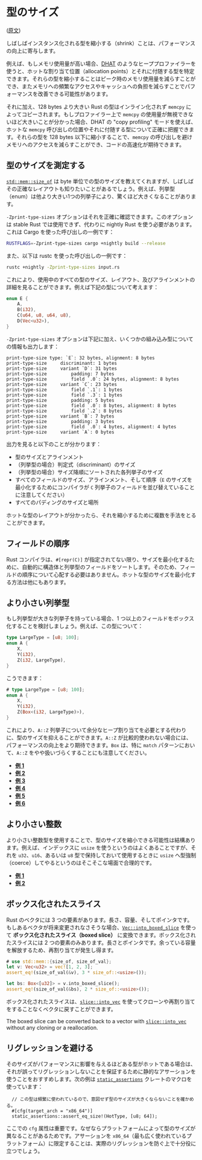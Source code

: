 <!-- commit: https://github.com/nnethercote/perf-book/commit/91e4ea974ea4e3594a595dc9b94e70aa85e162ee -->

# 型のサイズ

([原文](https://nnethercote.github.io/perf-book/type-sizes.html))

しばしばインスタンス化される型を縮小する（shrink）ことは、パフォーマンスの向上に寄与します。

例えば、もしメモリ使用量が高い場合、[DHAT] のようなヒーププロファイラーを使うと、ホットな割り当て位置（allocation points）とそれに付随する型を特定できます。それらの型を縮小することはピーク時のメモリ使用量を減らすことができ、またメモリへの頻繁なアクセスやキャッシュへの負担を減らすことでパフォーマンスを改善できる可能性があります。

[dhat]: https://www.valgrind.org/docs/manual/dh-manual.html

それに加え、128 bytes より大きい Rust の型はインライン化されず `memcpy` によってコピーされます。もしプロファイラー上で `memcpy` の使用量が無視できないほど大きいことが分かった場合、DHAT の "copy profiling" モードを使えば、ホットな `memcpy` 呼び出しの位置やそれに付随する型について正確に把握できます。それらの型を 128 bytes 以下に縮小することで、`memcpy` の呼び出しを避けメモリへのアクセスを減らすことができ、コードの高速化が期待できます。

## 型のサイズを測定する

[`std::mem::size_of`] は byte 単位での型のサイズを教えてくれますが、しばしばその正確なレイアウトも知りたいことがあるでしょう。例えば、列挙型（enum）は他より大きい1つの列挙子により、驚くほど大きくなることがあります。

[`std::mem::size_of`]: https://doc.rust-lang.org/std/mem/fn.size_of.html

`-Zprint-type-sizes` オプションはそれを正確に確認できます。このオプションは stable Rust では使用できず、代わりに nightly Rust を使う必要があります。これは Cargo を使った呼び出しの一例です：

```bash
RUSTFLAGS=-Zprint-type-sizes cargo +nightly build --release
```

また、以下は rustc を使った呼び出しの一例です：

```bash
rustc +nightly -Zprint-type-sizes input.rs
```

これにより、使用中のすべての型のサイズ、レイアウト、及びアラインメントの詳細を見ることができます。例えば下記の型について考えます：

```rust
enum E {
    A,
    B(i32),
    C(u64, u8, u64, u8),
    D(Vec<u32>),
}
```

`-Zprint-type-sizes` オプションは下記に加え、いくつかの組み込み型についての情報も出力します：

```text
print-type-size type: `E`: 32 bytes, alignment: 8 bytes
print-type-size     discriminant: 1 bytes
print-type-size     variant `D`: 31 bytes
print-type-size         padding: 7 bytes
print-type-size         field `.0`: 24 bytes, alignment: 8 bytes
print-type-size     variant `C`: 23 bytes
print-type-size         field `.1`: 1 bytes
print-type-size         field `.3`: 1 bytes
print-type-size         padding: 5 bytes
print-type-size         field `.0`: 8 bytes, alignment: 8 bytes
print-type-size         field `.2`: 8 bytes
print-type-size     variant `B`: 7 bytes
print-type-size         padding: 3 bytes
print-type-size         field `.0`: 4 bytes, alignment: 4 bytes
print-type-size     variant `A`: 0 bytes
```

出力を見ると以下のことが分かります：

- 型のサイズとアラインメント
- （列挙型の場合）判定式（discriminant）のサイズ
- （列挙型の場合）サイズ降順にソートされた各列挙子のサイズ
- すべてのフィールドのサイズ、アラインメント、そして順序（`E` のサイズを最小化するためにコンパイラが `C` 列挙子のフィールドを並び替えていることに注意してください）
- すべてのパディングのサイズと場所

ホットな型のレイアウトが分かったら、それを縮小するために複数を手法をとることができます。

## フィールドの順序

Rust コンパイラは、`#[repr(C)]` が指定されてない限り、サイズを最小化するために、自動的に構造体と列挙型のフィールドをソートします。そのため、フィールドの順序について心配する必要はありません。ホットな型のサイズを最小化する方法は他にもあります。

## より小さい列挙型

もし列挙型が大きな列挙子を持っている場合、1 つ以上のフィールドをボックス化することを検討しましょう。例えば、この型について：

```rust
type LargeType = [u8; 100];
enum A {
    X,
    Y(i32),
    Z(i32, LargeType),
}
```

こうできます：

```rust
# type LargeType = [u8; 100];
enum A {
    X,
    Y(i32),
    Z(Box<(i32, LargeType)>),
}
```

これにより、`A::Z` 列挙子について余分なヒープ割り当てを必要とする代わりに、型のサイズを抑えることができます。`A::Z` が比較的使われない場合には、パフォーマンスの向上をより期待できます。`Box` は、特に `match` パターンにおいて、`A::Z` をやや扱いづらくすることにも注意してください。

- [**例 1**](https://github.com/rust-lang/rust/pull/37445/commits/a920e355ea837a950b484b5791051337cd371f5d)
- [**例 2**](https://github.com/rust-lang/rust/pull/55346/commits/38d9277a77e982e49df07725b62b21c423b6428e)
- [**例 3**](https://github.com/rust-lang/rust/pull/64302/commits/b972ac818c98373b6d045956b049dc34932c41be)
- [**例 4**](https://github.com/rust-lang/rust/pull/64374/commits/2fcd870711ce267c79408ec631f7eba8e0afcdf6)
- [**例 5**](https://github.com/rust-lang/rust/pull/64394/commits/7f0637da5144c7435e88ea3805021882f077d50c)
- [**例 6**](https://github.com/rust-lang/rust/pull/71942/commits/27ae2f0d60d9201133e1f9ec7a04c05c8e55e665)

## より小さい整数

より小さい整数型を使用することで、型のサイズを縮小できる可能性は結構あります。例えば、インデックスに `usize` を使うというのはよくあることですが、それを `u32`、`u16`、あるいは `u8` 型で保持しておいて使用するときに `usize` へ型強制（coerce）してやるというのはそこそこな場面で合理的です。

- [**例 1**](https://github.com/rust-lang/rust/pull/49993/commits/4d34bfd00a57f8a8bdb60ec3f908c5d4256f8a9a)
- [**例 2**](https://github.com/rust-lang/rust/pull/50981/commits/8d0fad5d3832c6c1f14542ea0be038274e454524)

## ボックス化されたスライス

Rust のベクタには 3 つの要素があります。長さ、容量、そしてポインタです。もしあるベクタが将来変更されなさそうな場合、[`Vec::into_boxed_slice`] を使って **ボックス化されたスライス（boxed slice）** に変換できます。ボックス化されたスライスには 2 つの要素のみあります。長さとポインタです。余っている容量を解放するため、再割り当てが発生し得ます。

```rust
# use std::mem::{size_of, size_of_val};
let v: Vec<u32> = vec![1, 2, 3];
assert_eq!(size_of_val(&v), 3 * size_of::<usize>());

let bs: Box<[u32]> = v.into_boxed_slice();
assert_eq!(size_of_val(&bs), 2 * size_of::<usize>());
```

ボックス化されたスライスは、[`slice::into_vec`] を使ってクローンや再割り当てをすることなくベクタに戻すことができます。

The boxed slice can be converted back to a vector with [`slice::into_vec`]
without any cloning or a reallocation.

[`vec::into_boxed_slice`]: https://doc.rust-lang.org/std/vec/struct.Vec.html#method.into_boxed_slice
[`slice::into_vec`]: https://doc.rust-lang.org/std/primitive.slice.html#method.into_vec

## リグレッションを避ける

そのサイズがパフォーマンスに影響を与えるほどある型がホットである場合は、それが誤ってリグレッションしないことを保証するために静的なアサーションを使うことをおすすめします。次の例は [`static_assertions`] クレートのマクロを使っています：

```rust,ignore
  // この型は頻繁に使われているので、意図せず型のサイズが大きくならないことを確かめる。
  #[cfg(target_arch = "x86_64")]
  static_assertions::assert_eq_size!(HotType, [u8; 64]);
```

<!-- textlint-disable ja-technical-writing/no-doubled-joshi -->
ここでの `cfg` 属性は重要です。なぜならプラットフォームによって型のサイズが異なることがあるためです。アサーションを `x86_64`（最も広く使われているプラットフォーム）に限定することは、実際のリグレッションを防ぐ上で十分役に立つでしょう。
<!-- textlint-enable ja-technical-writing/no-doubled-joshi -->

[`static_assertions`]: https://crates.io/crates/static_assertions
